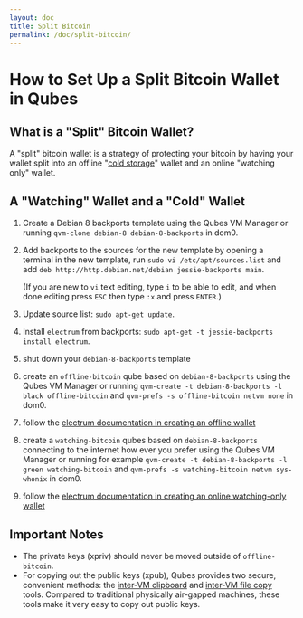 ```yaml
---
layout: doc
title: Split Bitcoin
permalink: /doc/split-bitcoin/
---
```


How to Set Up a Split Bitcoin Wallet in Qubes
=============================================


What is a "Split" Bitcoin Wallet?
---------------------------------

A "split" bitcoin wallet is a strategy of protecting your bitcoin by having your wallet split into an offline "[cold storage](https://en.bitcoin.it/wiki/Cold_storage)" wallet and an online "watching only" wallet.


A "Watching" Wallet and a "Cold" Wallet
---------------------------------------

1. Create a Debian 8 backports template using the Qubes VM Manager or running
   `qvm-clone debian-8 debian-8-backports` in dom0.

2. Add backports to the sources for the new template by opening a terminal in
   the new template, run `sudo vi /etc/apt/sources.list` and add
   `deb http://http.debian.net/debian jessie-backports main`.

   (If you are new to `vi` text editing, type `i` to be able to edit, and when
   done editing press `ESC` then type `:x` and press `ENTER`.)

3. Update source list: `sudo apt-get update`.

4. Install `electrum` from backports:
   `sudo apt-get -t jessie-backports install electrum`.

5. shut down your `debian-8-backports` template

6. create an `offline-bitcoin` qube based on `debian-8-backports` using the Qubes VM Manager or running `qvm-create -t debian-8-backports -l black offline-bitcoin` and `qvm-prefs -s offline-bitcoin netvm none` in dom0.

7. follow the [electrum documentation in creating an offline wallet](http://docs.electrum.org/en/latest/coldstorage.html#create-an-offline-wallet)

8. create a `watching-bitcoin` qubes based on `debian-8-backports` connecting to the internet how ever you prefer using the Qubes VM Manager or running for example `qvm-create -t debian-8-backports -l green watching-bitcoin` and `qvm-prefs -s watching-bitcoin netvm sys-whonix` in dom0.

9. follow the [electrum documentation in creating an online watching-only wallet](http://docs.electrum.org/en/latest/coldstorage.html#create-a-watching-only-version-of-your-wallet)

Important Notes
---------------

* The private keys (xpriv) should never be moved outside of `offline-bitcoin`.
* For copying out the public keys (xpub), Qubes provides two secure, convenient
  methods: the [inter-VM clipboard] and [inter-VM file copy] tools. Compared to
  traditional physically air-gapped machines, these tools make it very easy to
  copy out public keys.

[inter-VM clipboard]: /doc/copy-paste/
[inter-VM file copy]: /doc/copying-files/

